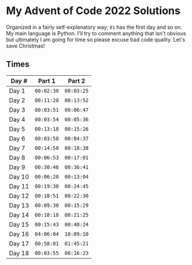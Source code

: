 # My Advent of Code 2022 Solutions

Organized in a fairly self-explanatory way; `01` has the first day and so on. My main language is Python. I'll try to comment anything that isn't obvious but ultimately I am going for time so please excuse bad code quality. Let's save Christmas!

## Times

| Day #  | Part 1     | Part 2     |
| ------ | ---------- | ---------- |
| Day 1  | `00:02:30` | `00:03:25` |
| Day 2  | `00:11:28` | `00:13:52` |
| Day 3  | `00:03:51` | `00:06:47` |
| Day 4  | `00:03:54` | `00:05:36` |
| Day 5  | `00:13:18` | `00:15:26` |
| Day 6  | `00:03:58` | `00:04:37` |
| Day 7  | `00:14:50` | `00:18:38` |
| Day 8  | `00:06:53` | `00:17:01` |
| Day 9  | `00:30:46` | `00:36:41` |
| Day 10 | `00:06:20` | `00:13:04` |
| Day 11 | `00:19:30` | `00:24:45` |
| Day 12 | `00:18:51` | `00:22:30` |
| Day 13 | `00:09:30` | `00:15:29` |
| Day 14 | `00:18:18` | `00:21:25` |
| Day 15 | `00:15:43` | `00:40:24` |
| Day 16 | `04:06:04` | `10:09:10` |
| Day 17 | `00:58:01` | `01:45:21` |
| Day 18 | `00:03:55` | `00:16:23` |

